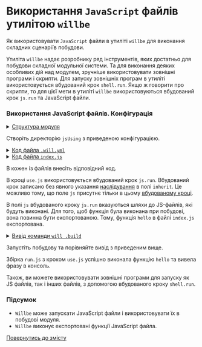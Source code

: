 # Використання <code>JavaScript</code> файлів утилітою <code>willbe</code>

Як використовувати <code>JavaScript</code> файли в утиліті <code>willbe</code> для виконання складних сценаріїв побудови.

Утиліта `willbe` надає розробнику ряд інструментів, яких достатньо для побудови складної модульної системи. Та для виконання деяких особливих дій над модулем, зручніше використовувати зовнішні програми і скрипти. Для запуску зовнішніх програм в утиліті використовується вбудований крок `shell.run`. Якщо ж говорити про скрипти, то для цієї мети в утиліті `willbe` використовуються вбудований крок `js.run` та JavaScript файли.   

### Використання JavaScript файлів. Конфігурація 

<details>
  <summary><u>Структура модуля</u></summary>

```
jsUsing
   ├── index.js
   └── .will.yml

```

</details>

Створіть директорію `jsUsing` з приведеною конфігурацією.

<details>
    <summary><u>Код файла <code>.will.yml</code></u></summary>

```yaml
about :

  name : usingJS
  description : "To use JS in willbe"
  version : 0.0.1

path :

  js.path :
    path : 'index.js'

step  :

  use.js :
    js : path::js.*

build :

  run.js :
    criterion :
      default : 1
    steps :
      - run.*

```

</details>
<details>
    <summary><u>Код файла <code>index.js</code></u></summary>

```js
function hello(){
  console.log('Hello, world!');
}

module.exports = hello;

```

</details>

В кожен із файлів внесіть відповідний код. 

В кроці `use.js` використовується вбудований крок `js.run`. Вбудований крок записано без явного указання [наслідування](ResourceInheritance.md) в полі `inherit`. Це можливо тому, що поле `js` присутнє тільки в цьому [вбудованому кроці](../concept/ResourceStep.md). 

В полі `js` вбудованого кроку `js.run` вказуються шляхи до JS-файлів, які будуть виконані. Для того, щоб функція була виконана при побудові, вона повинна бути експортованою. Тому, функція `hello` в файлі `index.js` експортована.    

<details>
  <summary><u>Вивід команди <code>will .build</code></u></summary>

```
[user@user ~]$ will .build
...
  Building run.js
Hello, world!
  Built run.js in 0.057s

```

</details>

Запустіть побудову та порівняйте вивід з приведеним вище. 

Збірка `run.js` з кроком `use.js` успішно виконала функцію `hello` та вивела фразу в консоль. 

Також, ви можете використовувати зовнішні програми для запуску як JS файлів, так і інших файлів, з допомогою вбудованого кроку `shell.run`.  

### Підсумок

- `Willbe` може запускати JavaScript файли і використовувати їх в побудові модуля.
- `Willbe` виконує експортовані функції JavaScript файла.

[Повернутись до змісту](../README.md#tutorials)
